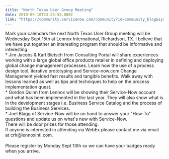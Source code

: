 ```yaml
---
title: "North Texas User Group Meeting"
date: 2010-09-10T23:23:53.000Z
link: "https://community.servicenow.com/community?id=community_blog&sys_id=514deee5dbd0dbc01dcaf3231f961983"
---
```

<p>Mark your calendars the next North Texas User Group meeting will be Wednesday Sept 15th at Lennox International, Richardson, TX. I believe that we have put together an interesting program that should be informative and interesting.<br />* Jim Jacobs &amp; Karl Bietsch from Consulting Portal will share experiences working with a large global office products retailer in defining and deploying global change management processes. Learn how the use of a process design tool, iterative prototyping and Service-now.com Change Management yielded fast results and tangible benefits. Walk away with lessons learned as well as tips and techniques to help on the process implementation quest.<br />* Gordon Quinn from Lennox will be showing their Service-Now account and what has been implemented in the last year. They will also show what is in the development stages i.e. Business Service Catalog and the process of building the Business Services.<br />* Joel Blagg of Service-Now will be on hand to answer your "How-To" questions and update us on what's new with Service-Now.<br />There will be door prizes for those attending.<br />If anyone is interested in attending via WebEx please contact me via email at crh@lennoxintl.com.<br /><br />Please register by Monday Sept 13th so we can have your badges ready when you arrive.</p>